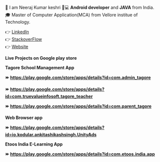 👱 I am Neeraj Kumar keshri 📱💻 <b>Android developer</b> and <b>JAVA</b>  from India.<br>🎓 Master of Computer Application(MCA) from Vellore institue of Technology.<br>

👉 <a href="https://www.linkedin.com/in/neeraj-kumar-keshri-b93001113/">LinkedIn</a><br>
👉 <a href="https://stackoverflow.com/users/10371677/neerajkumarkeshri">StackoverFlow</a><br>
👉 <a href="https://nirajsonu.github.io/Neeraj_kumar_keshri/index.html.html">Website</a><br>

<b>Live Projects on Google play store</b>

<b>Tagore School Management App<b><br>
  
⏩ https://play.google.com/store/apps/details?id=com.admin_tagore<br>

⏩ https://play.google.com/store/apps/details?id=com.truevalueinfosoft.tagore_teacher<br>

⏩ https://play.google.com/store/apps/details?id=com.parent_tagore<br>

<b>Web Browser app<b><br>
  
⏩ https://play.google.com/store/apps/details?id=io.kodular.ankitashikashsingh.UnityAds

<b>Etoos India E-Learning App<b><br>
  
⏩ https://play.google.com/store/apps/details?id=com.etoos.india.app




